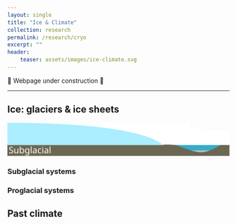 ```yaml
---
layout: single
title: "Ice & Climate"
collection: research
permalink: /research/cryo
excerpt: ""
header:
    teaser: assets/images/ice-climate.svg
---
```


🚧 Webpage under construction 🚧

---

## Ice: glaciers &amp; ice sheets

<div style="text-align:center;"><img style="width=100%" src="../assets/images/glacier.svg"></div>

### Subglacial systems

### Proglacial systems

## Past climate


